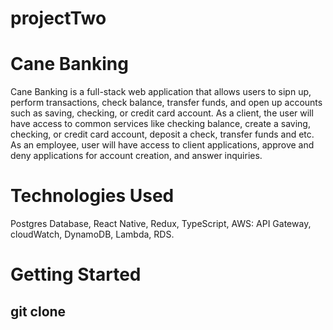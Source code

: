 # projectTwo

# Cane Banking
Cane Banking is a full-stack web application that allows users to sipn up, perform transactions, check balance, transfer funds, and open up accounts such as saving, checking, or credit card account. As a client, the user will have access to common services like checking balance, create a saving, checking, or credit card account, deposit a check, transfer funds and etc. As an employee, user will have access to client applications, approve and deny applications for account creation, and answer inquiries.
# Technologies Used
Postgres Database,
React Native,
Redux,
TypeScript,
AWS: API Gateway, cloudWatch, DynamoDB, Lambda, RDS.
# Getting Started
## git clone 

